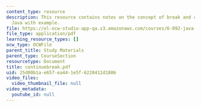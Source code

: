```yaml
---
content_type: resource
description: This resource contains notes on the concept of break and continue in
  Java with example.
file: https://ol-ocw-studio-app-qa.s3.amazonaws.com/courses/6-092-java-preparation-for-6-170-january-iap-2006/25d00b1ae657ea441e5f6228412d1806_continuebreak.pdf
file_type: application/pdf
learning_resource_types: []
ocw_type: OCWFile
parent_title: Study Materials
parent_type: CourseSection
resourcetype: Document
title: continuebreak.pdf
uid: 25d00b1a-e657-ea44-1e5f-6228412d1806
video_files:
  video_thumbnail_file: null
video_metadata:
  youtube_id: null
---
```

